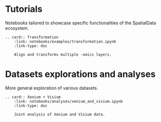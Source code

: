 # Tutorials

Notebooks tailored to showcase specific functionalities of the SpatialData ecosystem.

```{eval-rst}
.. card:: Transformation
    :link: notebooks/examples/transformation.ipynb
    :link-type: doc

    Align and transforms multiple -omics layers.
```

# Datasets explorations and analyses

More general exploration of various datasets.

```{eval-rst}
.. card:: Xenium + Visium
    :link: notebooks/analyses/xenium_and_visium.ipynb
    :link-type: doc

    Joint analysis of Xenium and Visium data.

```
